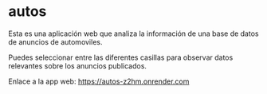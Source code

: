 # autos

Esta es una aplicación web que analiza la información de una base de datos de anuncios de automoviles.

Puedes seleccionar entre las diferentes casillas para observar datos relevantes sobre los anuncios publicados.

Enlace a la app web:
https://autos-z2hm.onrender.com